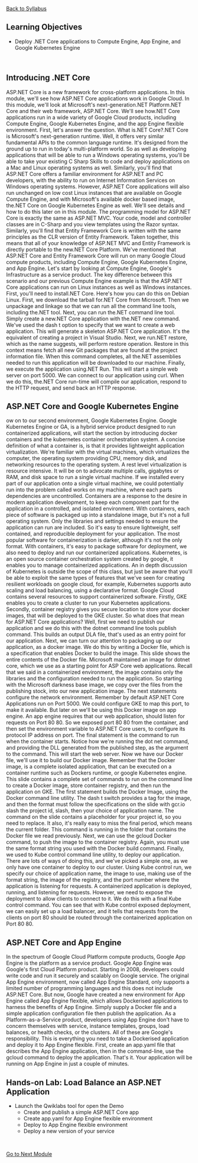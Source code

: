 [Back to Syllabus](/README.md#course-syllabus)

## Learning Objectives
- Deploy .NET Core applications to Compute Engine, App Engine, and Google Kubernetes Engine
<br>

## Introducing .NET Core
ASP.NET Core is a new framework for cross-platform applications. In this module, we'll see how ASP.NET Core applications work in Google Cloud. In this module, we'll look at Microsoft's next-generation.NET Platform.NET Core and their web framework, ASP.NET Core. We'll see how.NET Core applications run in a wide variety of Google Cloud products, including Compute Engine, Google Kubernetes Engine, and the app Engine flexible environment. First, let's answer the question. What is.NET Core?.NET Core is Microsoft's next-generation runtime. Well, it offers very similar fundamental APIs to the common language runtime. It's designed from the ground up to run in today's multi-platform world. So as well as developing applications that will be able to run a Windows operating systems, you'll be able to take your existing C Sharp Skills to code and deploy applications on a Mac and Linux operating systems as well. Similarly, you'll find that ASP.NET Core offers a familiar environment for ASP.NET and PC developers, with the ability to run on Internet Information Services on Windows operating systems. However, ASP.NET Core applications will also run unchanged on low cost Linux instances that are available on Google Compute Engine, and with Microsoft's available docker based image, the.NET Core on Google Kubernetes Engine as well. We'll see details and how to do this later on in this module. The programming model for ASP.NET Core is exactly the same as ASP.NET MVC. Your code, model and controller classes are in C-Sharp and you view templates using the Razor syntax. Similarly, you'll find that Entity Framework Core is written with the same principles as the CLR version of Entity Framework. Taken together, this means that all of your knowledge of ASP.NET MVC and Entity Framework is directly portable to the new.NET Core Platform. We've mentioned that ASP.NET Core and Entity Framework Core will run on many Google Cloud compute products, including Compute Engine, Google Kubernetes Engine, and App Engine. Let's start by looking at Compute Engine, Google's Infrastructure as a service product. The key difference between this scenario and our previous Compute Engine example is that the ASP.NET Core applications can run on Linux instances as well as Windows instances. First, you'll need to install.NET Core. Here's how you can do this on Debian Linux. First, we download the tarball for.NET Core from Microsoft. Then we unpackage and linkage so that we can run all the command line tools, including the.NET tool. Next, you can run the.NET command line tool. Simply create a new.NET Core application with the.NET new command. We've used the dash t option to specify that we want to create a web application. This will generate a skeleton ASP.NET Core application. It's the equivalent of creating a project in Visual Studio. Next, we run.NET restore, which as the name suggests, will perform restore operation. Restore in this context means fetch all new Git packages that are found at the project information file. When this command completes, all the.NET assemblies needed to run this application will be downloaded to our machine. Finally, we execute the application using.NET Run. This will start a simple web server on port 5000. We can connect to our application using curl. When we do this, the.NET Core run-time will compile our application, respond to the HTTP request, and send back an HTTP response. <br>

## ASP.NET Core and Google Kubernetes Engine 
ow on to our second environment, Google Kubernetes Engine. Google Kubernetes Engine or GA, is a hybrid service product designed to run containerized applications, will start the section by introducing docker containers and the kubernetes container orchestration system. A concise definition of what a container is, is that it provides lightweight application virtualization. We're familiar with the virtual machines, which virtualizes the computer, the operating system providing CPU, memory disk, and networking resources to the operating system. A rest level virtualization is resource intensive. It will be on to advocate multiple calls, gigabytes or RAM, and disk space to run a single virtual machine. If we installed every part of our application onto a single virtual machine, we could potentially run into the problem called works on my machine, where each parts dependencies are uncontrolled. Containers are a response to the desire in modern application development, to keep each component part for the application in a controlled, and isolated environment. With containers, each piece of software is packaged up into a standalone image, but it's not a full operating system. Only the libraries and settings needed to ensure the application can run are included. So it's easy to ensure lightweight, self contained, and reproducible deployment for your application. The most popular software for containerization is darker, although it's not the only format. With containers, it's easy to package software for deployment, we also need to deploy and run our containerized applications. Kubernetes, is an open source container orchestration system created by google, it enables you to manage containerized applications. An in depth discussion of Kubernetes is outside the scope of this class, but just be aware that you'll be able to exploit the same types of features that we've seen for creating resilient workloads on google cloud, for example, Kubernetes supports auto scaling and load balancing, using a declarative format. Google Cloud contains several resources to support containerized software. Firstly, GKE enables you to create a cluster to run your Kubernetes applications. Secondly, container registry gives you secure location to store your docker images, that will be deployed to the GKE cluster. So what does that mean for ASP.NET Core applications? Well, first we need to publish our application and we do this with the dotnet command line tools publish command. This builds an output DLA file, that's used as an entry point for our application. Next, we can turn our attention to packaging up our application, as a docker image. We do this by writing a Docker file, which is a specification that enables Docker to build the image. This slide shows the entire contents of the Docker file. Microsoft maintained an image for dotnet core, which we use as a starting point for ASP Core web applications. Recall that we said in a containerized environment, the image contains only the libraries and the configuration needed to run the application. So starting with the Microsoft darkness base image, we copy over the files from the publishing stock, into our new application image. The next statements configure the network environment. Remember by default ASP.NET Core Applications run on Port 5000. We could configure GKE to map this port, to make it available. But later on we'll be using this Docker image on app engine. An app engine requires that our web application, should listen for requests on Port 80 80. So we exposed port 80 80 from the container, and then set the environment variable to ASP.NET Core users, to configure its protocol IP address on port. The final statement is the command to run when the container starts. Notice how we're running the dot net command, and providing the DLL generated from the published step, as the argument to the command. This will start the web server. Now we have our Docker file, we'll use it to build our Docker image. Remember that the Docker image, is a complete isolated application, that can be executed on a container runtime such as Dockers runtime, or google Kubernetes engine. This slide contains a complete set of commands to run on the command line to create a Docker image, store container registry, and then run the application on GKE. The first statement builds the Docker Image, using the Docker command line utility. The dash t switch provides a tag for the image, and then the format must follow the specifications on the slide with gcr.io slash the project id, slash, then your choice of application name. The command on the slide contains a placeholder for your project id, so you need to replace. It also, it's really easy to miss the final period, which means the current folder. This command is running in the folder that contains the Docker file we read previously. Next, we can use the gcloud Docker command, to push the image to the container registry. Again, you must use the same format string you used with the Docker build command. Finally, we used to Kube control command line utility, to deploy our application. There are lots of ways of doing this, and we've picked a simple one, as we only have one container to deploy to our cluster. Using Kube control run, we specify our choice of application name, the image to use, making use of the format string, the image of the registry, and the port number where the application is listening for requests. A containerized application is deployed, running, and listening for requests. However, we need to expose the deployment to allow clients to connect to it. We do this with a final Kube control command. You can see that with Kube control exposed deployment, we can easily set up a load balancer, and it tells that requests from the clients on port 80 should be routed through the containerized application on Port 80 80. <br>

## ASP.NET Core and App Engine
In the spectrum of Google Cloud Platform compute products, Google App Engine is the platform as a service product. Google App Engine was Google's first Cloud Platform product. Starting in 2008, developers could write code and run it securely and scalably on Google service. The original App Engine environment, now called App Engine Standard, only supports a limited number of programming languages and this does not include ASP.NET Core. But now, Google have created a new environment for App Engine called App Engine flexible, which allows Dockerised applications to harness the benefits of App Engine. Simply supply a Docker file and a simple application configuration file then publish the application. As a Platform-as-a-Service product, developers using App Engine don't have to concern themselves with service, instance templates, groups, load balances, or health checks, or the clusters. All of these are Google's responsibility. This is everything you need to take a Dockerised application and deploy it to App Engine flexible. First, create an app.yaml file that describes the App Engine application, then in the command-line, use the gcloud command to deploy the application. That's it. Your application will be running on App Engine in just a couple of minutes. <br>

## Hands-on Lab: Load Balance an ASP.NET Application
- Launch the Qwiklabs tool for open the Demo
    - Create and publish a simple ASP.NET Core app
    - Create app.yaml for App Engine flexible environment
    - Deploy to App Engine flexible environment
    - Deploy a new version of your service
<br>

[Go to Next Module](./5_Delivering_Next-Generation_ASP.NET_Core_on_Google_Cloud.md)
